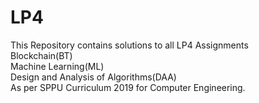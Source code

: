 # LP4
This Repository contains solutions to all LP4 Assignments                           
Blockchain(BT)                   
Machine Learning(ML)                            
Design and Analysis of Algorithms(DAA)                     
As per SPPU Curriculum 2019 for Computer Engineering.        
